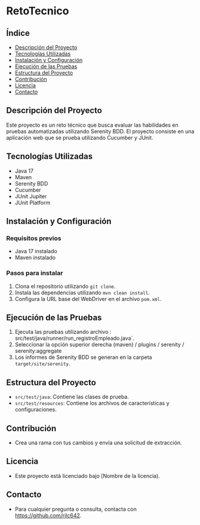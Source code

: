 
# RetoTecnico


## Índice

*   [Descripción del Proyecto](#descripción-del-proyecto)
*   [Tecnologías Utilizadas](#tecnologías-utilizadas)
*   [Instalación y Configuración](#instalación-y-configuración)
*   [Ejecución de las Pruebas](#ejecución-de-las-pruebas)
*   [Estructura del Proyecto](#estructura-del-proyecto)
*   [Contribución](#contribución)
*   [Licencia](#licencia)
*   [Contacto](#contacto)


## Descripción del Proyecto

Este proyecto es un reto técnico que busca evaluar las habilidades en pruebas automatizadas utilizando Serenity BDD. El proyecto consiste en una aplicación web que se prueba utilizando Cucumber y JUnit.


## Tecnologías Utilizadas

*   Java 17
*   Maven
*   Serenity BDD
*   Cucumber
*   JUnit Jupiter
*   JUnit Platform


## Instalación y Configuración

### Requisitos previos

*   Java 17 instalado
*   Maven instalado

### Pasos para instalar

1.  Clona el repositorio utilizando `git clone`.
2.  Instala las dependencias utilizando `mvn clean install`.
3.  Configura la URL base del WebDriver en el archivo `pom.xml`.


## Ejecución de las Pruebas

1. Ejecuta las pruebas utilizando archivo : src/test/java/runner/run_registroEmpleado.java`.
2. Seleccionar la opción superior derecha (maven) / plugins / serenity / serenity:aggregate
3. Los informes de Serenity BDD se generan en la carpeta `target/site/serenity`.


## Estructura del Proyecto

*   `src/test/java`: Contiene las clases de prueba.
*   `src/test/resources`: Contiene los archivos de características y configuraciones.


## Contribución

*   Crea una rama con tus cambios y envía una solicitud de extracción.


## Licencia

*   Este proyecto está licenciado bajo [Nombre de la licencia).


## Contacto

*   Para cualquier pregunta o consulta, contacta con https://github.com/rjlc642.
    
